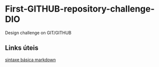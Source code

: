 # First-GITHUB-repository-challenge-DIO
Design challenge on GIT/GITHUB

## Links úteis
[sintaxe básica markdown](https://www.markdownguide.org/basic-syntax/)
